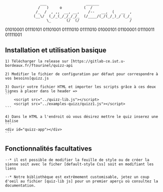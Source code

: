 
#

                    ___                  ______               
                   /   )     o          (  /                  
                  /_  /  , ,,  __, __,    /--   __,  (   __  ,
                 (__\/  (_/_(_/_/_/_/_  (/____/(_/(_/_)_/ (_/_
                       \_       (/  (/                       /     

01010001 01110101 01101001 01111010 01111010  01000101 01100001 01110011 01111001

## Installation et utilisation basique

    1) Télécharger la release sur [https://gitlab-ce.iut.u-bordeaux.fr/ftourinel/quizz-api

    2) Modifier le fichier de configuration par défaut pour correspondre à vos besoins[quizz.js

    3) Ouvrir votre fichier HTML et importer les scripts grâce à ces deux lignes à placer dans le header => 
    ```
        <script src="../quizz-lib.js"></script>
        <script src="../examples-quizz/quizz1.js"></script>
    ```

    4) Dans le HTML a l'endroit où vous désirez mettre le quiz inserez une balise 
    ```
    <div id="quizz-app"></div>
    ```

## Fonctionnalités facultatives

    ⋅⋅* il est possible de modifier la feuille de style ou de créer la sienne soit avec le ficher [default-style Css] soit en modifiant les liens

    ⋅⋅* Notre bibliothèque est extrêmement customisable, jetez un coup d'oeil au fichier [quiz-lib js] pour un premier aperçu où consultez la documentation.

